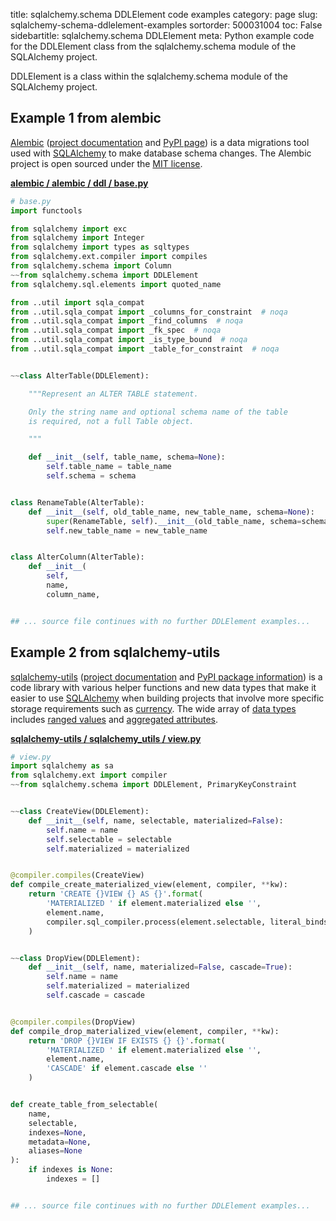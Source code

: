 title: sqlalchemy.schema DDLElement code examples
category: page
slug: sqlalchemy-schema-ddlelement-examples
sortorder: 500031004
toc: False
sidebartitle: sqlalchemy.schema DDLElement
meta: Python example code for the DDLElement class from the sqlalchemy.schema module of the SQLAlchemy project.


DDLElement is a class within the sqlalchemy.schema module of the SQLAlchemy project.


## Example 1 from alembic
[Alembic](https://github.com/sqlalchemy/alembic)
([project documentation](https://alembic.sqlalchemy.org/) and
[PyPI page](https://pypi.org/project/alembic/))
is a data migrations tool used with [SQLAlchemy](/sqlalchemy.html) to make
database schema changes. The Alembic project is open sourced under the
[MIT license](https://github.com/sqlalchemy/alembic/blob/master/LICENSE).

[**alembic / alembic / ddl / base.py**](https://github.com/sqlalchemy/alembic/blob/master/alembic/ddl/base.py)

```python
# base.py
import functools

from sqlalchemy import exc
from sqlalchemy import Integer
from sqlalchemy import types as sqltypes
from sqlalchemy.ext.compiler import compiles
from sqlalchemy.schema import Column
~~from sqlalchemy.schema import DDLElement
from sqlalchemy.sql.elements import quoted_name

from ..util import sqla_compat
from ..util.sqla_compat import _columns_for_constraint  # noqa
from ..util.sqla_compat import _find_columns  # noqa
from ..util.sqla_compat import _fk_spec  # noqa
from ..util.sqla_compat import _is_type_bound  # noqa
from ..util.sqla_compat import _table_for_constraint  # noqa


~~class AlterTable(DDLElement):

    """Represent an ALTER TABLE statement.

    Only the string name and optional schema name of the table
    is required, not a full Table object.

    """

    def __init__(self, table_name, schema=None):
        self.table_name = table_name
        self.schema = schema


class RenameTable(AlterTable):
    def __init__(self, old_table_name, new_table_name, schema=None):
        super(RenameTable, self).__init__(old_table_name, schema=schema)
        self.new_table_name = new_table_name


class AlterColumn(AlterTable):
    def __init__(
        self,
        name,
        column_name,


## ... source file continues with no further DDLElement examples...


```


## Example 2 from sqlalchemy-utils
[sqlalchemy-utils](https://github.com/kvesteri/sqlalchemy-utils)
([project documentation](https://sqlalchemy-utils.readthedocs.io/en/latest/)
and
[PyPI package information](https://pypi.org/project/SQLAlchemy-Utils/))
is a code library with various helper functions and new data types
that make it easier to use [SQLAlchemy](/sqlachemy.html) when building
projects that involve more specific storage requirements such as
[currency](https://sqlalchemy-utils.readthedocs.io/en/latest/data_types.html#module-sqlalchemy_utils.types.currency).
The wide array of
[data types](https://sqlalchemy-utils.readthedocs.io/en/latest/data_types.html)
includes [ranged values](https://sqlalchemy-utils.readthedocs.io/en/latest/range_data_types.html)
and [aggregated attributes](https://sqlalchemy-utils.readthedocs.io/en/latest/aggregates.html).

[**sqlalchemy-utils / sqlalchemy_utils / view.py**](https://github.com/kvesteri/sqlalchemy-utils/blob/master/sqlalchemy_utils/./view.py)

```python
# view.py
import sqlalchemy as sa
from sqlalchemy.ext import compiler
~~from sqlalchemy.schema import DDLElement, PrimaryKeyConstraint


~~class CreateView(DDLElement):
    def __init__(self, name, selectable, materialized=False):
        self.name = name
        self.selectable = selectable
        self.materialized = materialized


@compiler.compiles(CreateView)
def compile_create_materialized_view(element, compiler, **kw):
    return 'CREATE {}VIEW {} AS {}'.format(
        'MATERIALIZED ' if element.materialized else '',
        element.name,
        compiler.sql_compiler.process(element.selectable, literal_binds=True),
    )


~~class DropView(DDLElement):
    def __init__(self, name, materialized=False, cascade=True):
        self.name = name
        self.materialized = materialized
        self.cascade = cascade


@compiler.compiles(DropView)
def compile_drop_materialized_view(element, compiler, **kw):
    return 'DROP {}VIEW IF EXISTS {} {}'.format(
        'MATERIALIZED ' if element.materialized else '',
        element.name,
        'CASCADE' if element.cascade else ''
    )


def create_table_from_selectable(
    name,
    selectable,
    indexes=None,
    metadata=None,
    aliases=None
):
    if indexes is None:
        indexes = []


## ... source file continues with no further DDLElement examples...


```


